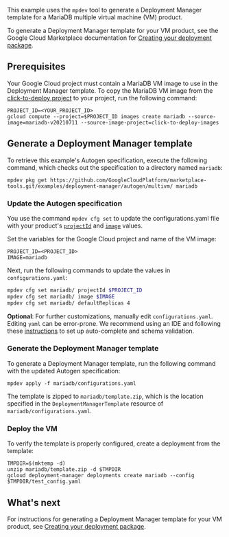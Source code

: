 This example uses the `mpdev` tool to generate a Deployment Manager template for a MariaDB multiple virtual machine (VM) product.

To generate a Deployment Manager template for your VM product, 
see the Google Cloud Marketplace documentation for [Creating your deployment package](https://cloud.google.com/marketplace/docs/partners/vm/create-deployment-package).

## Prerequisites

Your Google Cloud project must contain a MariaDB VM image to use in the
Deployment Manager template. To copy the MariaDB VM image from the
[click-to-deploy project](https://github.com/GoogleCloudPlatform/click-to-deploy)
to your project, run the following command:

```
PROJECT_ID=<YOUR_PROJECT_ID>
gcloud compute --project=$PROJECT_ID images create mariadb --source-image=mariadb-v20210711 --source-image-project=click-to-deploy-images
```

## Generate a Deployment Manager template

To retrieve this example's Autogen specification, execute the following command, which checks out the
specification to a directory named `mariadb`:

```
mpdev pkg get https://github.com/GoogleCloudPlatform/marketplace-tools.git/examples/deployment-manager/autogen/multivm/ mariadb
```

### Update the Autogen specification

You use the command `mpdev cfg set` to update the configurations.yaml file with your product's
[`projectId`](../../../../docs/autogen-reference.md#cloud.deploymentmanager.autogen.ImageSpec)
and [`image`](../../../../docs/autogen-reference.md#cloud.deploymentmanager.autogen.ImageSpec)
values.

Set the variables for the Google Cloud project and name of the VM image:

```
PROJECT_ID=<PROJECT_ID>
IMAGE=mariadb
```

Next, run the following commands to update the values in `configurations.yaml`:

```bash
mpdev cfg set mariadb/ projectId $PROJECT_ID
mpdev cfg set mariadb/ image $IMAGE
mpdev cfg set mariadb/ defaultReplicas 4
```

**Optional**: For further customizations, manually edit `configurations.yaml`.
Editing `yaml` can be error-prone. We recommend using an IDE and following these
[instructions](../../../../docs/setup-autocomplete.md) to set up auto-complete
and schema validation.

### Generate the Deployment Manager template

To generate a Deployment Manager template, run the following command with the updated
Autogen specification:

```
mpdev apply -f mariadb/configurations.yaml
```

The template is zipped to `mariadb/template.zip`, which is the location specified
in the `DeploymentManagerTemplate` resource of `mariadb/configurations.yaml`.

### Deploy the VM

To verify the template is properly configured, create a deployment from
the template:

```
TMPDIR=$(mktemp -d)
unzip mariadb/template.zip -d $TMPDIR
gcloud deployment-manager deployments create mariadb --config $TMPDIR/test_config.yaml
```

## What's next

For instructions for generating a Deployment Manager template for your
VM product, see [Creating your deployment package](https://cloud.google.com/marketplace/docs/partners/vm/create-deployment-package).